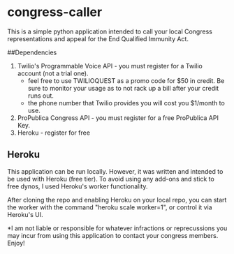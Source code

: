 # congress-caller
This is a simple python application intended to call your local Congress representations and appeal for the End Qualified Immunity Act.

##Dependencies
1. Twilio's Programmable Voice API - you must register for a Twilio account (not a trial one).
   - feel free to use TWILIOQUEST as a promo code for $50 in credit. Be sure to monitor your usage as to not rack up a bill after your credit runs out.
   - the phone number that Twilio provides you will cost you $1/month to use.
2. ProPublica Congress API - you must register for a free ProPublica API Key.
3. Heroku - register for free

## Heroku
This application can be run locally. However, it was written and intended to be used with Heroku (free tier). To avoid using any add-ons and stick to free dynos, I used Heroku's worker functionality.

After cloning the repo and enabling Heroku on your local repo, you can start the worker with the command "heroku scale worker=1", or control it via Heroku's UI.

*I am not liable or responsible for whatever infractions or reprecussions you may incur from using this application to contact your congress members. Enjoy!
